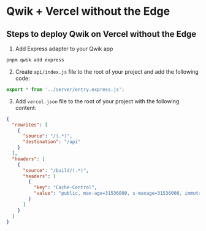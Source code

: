 # Qwik + Vercel without the Edge

## Steps to deploy Qwik on Vercel without the Edge

1. Add Express adapter to your Qwik app

```bash
pnpm qwik add express
```

2. Create `api/index.js` file to the root of your project and add the following code:

```javascript
export * from '../server/entry.express.js';
```

3. Add `vercel.json` file to the root of your project with the following content:

```json
{
  "rewrites": [
    {
      "source": "/(.*)",
      "destination": "/api"
    }
  ],
  "headers": [
    {
      "source": "/build/(.*)",
      "headers": [
        {
          "key": "Cache-Control",
          "value": "public, max-age=31536000, s-maxage=31536000, immutable"
        }
      ]
    }
  ]
}
```
